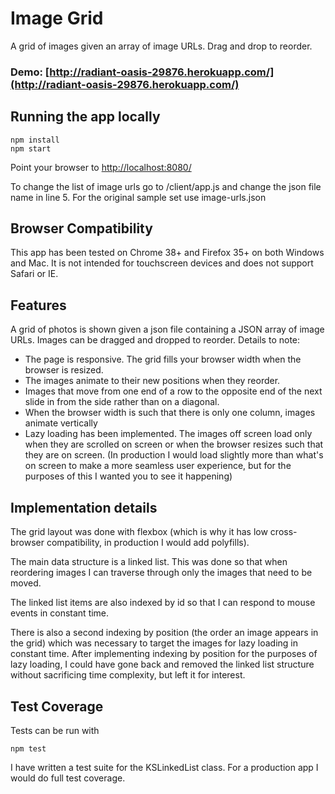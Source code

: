 # Image Grid

A grid of images given an array of image URLs. Drag and drop to reorder.

### Demo: [http://radiant-oasis-29876.herokuapp.com/](http://radiant-oasis-29876.herokuapp.com/)

## Running the app locally

```
npm install
npm start
```
Point your browser to [http://localhost:8080/](http://localhost:8080/)

To change the list of image urls go to /client/app.js and change the json file name in line 5.
For the original sample set use image-urls.json

## Browser Compatibility

This app has been tested on Chrome 38+ and Firefox 35+ on both Windows and Mac. It is not intended for touchscreen devices and does not support Safari or IE.

## Features

A grid of photos is shown given a json file containing a JSON array of image URLs. Images can be dragged and dropped to reorder.
Details to note:
* The page is responsive. The grid fills your browser width when the browser is resized.
* The images animate to their new positions when they reorder.
* Images that move from one end of a row to the opposite end of the next slide in from the side rather than on a diagonal.
* When the browser width is such that there is only one column, images animate vertically
* Lazy loading has been implemented. The images off screen load only when they are scrolled on screen or when the browser resizes such that they are on screen.
(In production I would load slightly more than what's on screen to make a more seamless user experience, but for the purposes of this I wanted you to see it happening)

## Implementation details

The grid layout was done with flexbox (which is why it has low cross-browser compatibility, in production I would add polyfills).

The main data structure is a linked list. This was done so that when reordering images I can traverse through only the images that need to be moved.

The linked list items are also indexed by id so that I can respond to mouse events in constant time.

There is also a second indexing by position (the order an image appears in the grid) which was necessary to target
the images for lazy loading in constant time. After implementing indexing by position for the purposes of lazy loading,
I could have gone back and removed the linked list structure without sacrificing time complexity,
but left it for interest.

## Test Coverage

Tests can be run with
```
npm test
```
I have written a test suite for the KSLinkedList class. For a production app I would do full test coverage.
